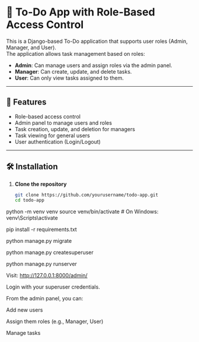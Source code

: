 # 📝 To-Do App with Role-Based Access Control

This is a Django-based To-Do application that supports user roles (Admin, Manager, and User).  
The application allows task management based on roles:

- **Admin**: Can manage users and assign roles via the admin panel.
- **Manager**: Can create, update, and delete tasks.
- **User**: Can only view tasks assigned to them.

---

## 🚀 Features

- Role-based access control
- Admin panel to manage users and roles
- Task creation, update, and deletion for managers
- Task viewing for general users
- User authentication (Login/Logout)

---

## 🛠️ Installation

1. **Clone the repository**
   ```bash
   git clone https://github.com/yourusername/todo-app.git
   cd todo-app

python -m venv venv
source venv/bin/activate   # On Windows: venv\Scripts\activate


pip install -r requirements.txt


python manage.py migrate


python manage.py createsuperuser


python manage.py runserver


Visit: http://127.0.0.1:8000/admin/

Login with your superuser credentials.

From the admin panel, you can:

Add new users

Assign them roles (e.g., Manager, User)

Manage tasks

